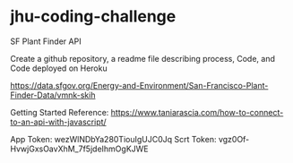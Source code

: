 # jhu-coding-challenge
SF Plant Finder API

Create a github repository, a readme file describing process, Code, and Code deployed on Heroku

https://data.sfgov.org/Energy-and-Environment/San-Francisco-Plant-Finder-Data/vmnk-skih

Getting Started Reference:
https://www.taniarascia.com/how-to-connect-to-an-api-with-javascript/

App Token: wezWlNDbYa280TiouIgUJC0Jq
Scrt Token: vgz0Of-HvwjGxsOavXhM_7f5jdeIhmOgKJWE
 

